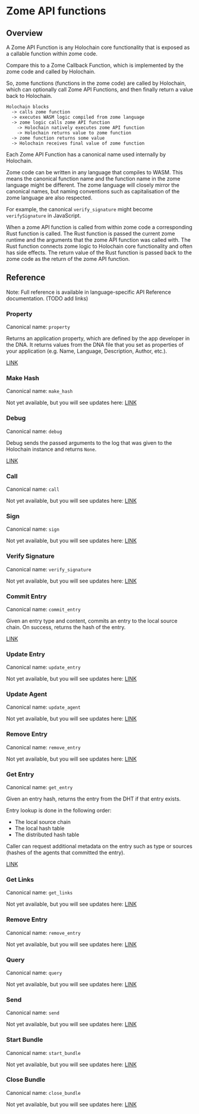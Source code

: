 # Zome API functions

## Overview

A Zome API Function is any Holochain core functionality that is exposed as a
callable function within zome code.

Compare this to a Zome Callback Function, which is implemented by the zome code
and called by Holochain.

So, zome functions (functions in the zome code) are called by Holochain,
which can optionally call Zome API Functions, and then finally return a
value back to Holochain.

```
Holochain blocks
  -> calls zome function
  -> executes WASM logic compiled from zome language
  -> zome logic calls zome API function
    -> Holochain natively executes zome API function
    -> Holochain returns value to zome function
  -> zome function returns some value
  -> Holochain receives final value of zome function
```

Each Zome API Function has a canonical name used internally by Holochain.

Zome code can be written in any language that compiles to WASM. This means the
canonical function name and the function name in the zome language might be
different. The zome language will closely mirror the canonical names, but naming
conventions such as capitalisation of the zome language are also respected.

For example, the canonical `verify_signature` might become `verifySignature` in
JavaScript.

When a zome API function is called from within zome code a corresponding Rust
function is called. The Rust function is passed the current zome runtime and the
arguments that the zome API function was called with. The Rust function connects
zome logic to Holochain core functionality and often has side effects. The
return value of the Rust function is passed back to the zome code as the return
of the zome API function.

## Reference

Note: Full reference is available in language-specific API Reference documentation.
(TODO add links)

### Property

Canonical name: `property`

Returns an application property, which are defined by the app developer in the DNA.
It returns values from the DNA file that you set as properties of your application (e.g. Name, Language, Description, Author, etc.).

[LINK](https://holochain.github.io/rust-api/hdk/fn.property.html)

### Make Hash

Canonical name: `make_hash`

Not yet available, but you will see
updates here:
[LINK](https://holochain.github.io/rust-api/hdk/fn.make_hash.html)

### Debug

Canonical name: `debug`

Debug sends the passed arguments to the log that was given to the Holochain instance and returns `None`.

[LINK](https://holochain.github.io/rust-api/hdk/fn.debug.html)

### Call

Canonical name: `call`

Not yet available, but you will see
updates here:
[LINK](https://holochain.github.io/rust-api/hdk/fn.call.html)

### Sign

Canonical name: `sign`

Not yet available, but you will see
updates here: [LINK](https://holochain.github.io/rust-api/hdk/fn.sign.html)

### Verify Signature

Canonical name: `verify_signature`

Not yet available, but you will see
updates here: [LINK](https://holochain.github.io/rust-api/hdk/fn.verify_signature.html)

### Commit Entry

Canonical name: `commit_entry`

Given an entry type and content, commits an entry to the local source chain.
On success, returns the hash of the entry.

[LINK](https://holochain.github.io/rust-api/hdk/fn.commit_entry.html)

### Update Entry

Canonical name: `update_entry`

Not yet available, but you will see
updates here: [LINK](https://holochain.github.io/rust-api/hdk/fn.update_entry.html)

### Update Agent

Canonical name: `update_agent`

Not yet available, but you will see
updates here: [LINK](https://holochain.github.io/rust-api/hdk/fn.update_agent.html)

### Remove Entry

Canonical name: `remove_entry`

Not yet available, but you will see
updates here: [LINK](https://holochain.github.io/rust-api/hdk/fn.remove_entry.html)

### Get Entry

Canonical name: `get_entry`

Given an entry hash, returns the entry from the DHT if that entry exists.

Entry lookup is done in the following order:

- The local source chain
- The local hash table
- The distributed hash table

Caller can request additional metadata on the entry such as type or sources
(hashes of the agents that committed the entry).

[LINK](https://holochain.github.io/rust-api/hdk/fn.get_entry.html)

### Get Links

Canonical name: `get_links`

Not yet available, but you will see
updates here: [LINK](https://holochain.github.io/rust-api/hdk/fn.get_links.html)

### Remove Entry

Canonical name: `remove_entry`

Not yet available, but you will see
updates here: [LINK](https://holochain.github.io/rust-api/hdk/fn.remove_entry.html)

### Query

Canonical name: `query`

Not yet available, but you will see
updates here: [LINK](https://holochain.github.io/rust-api/hdk/fn.query.html)

### Send

Canonical name: `send`

Not yet available, but you will see
updates here: [LINK](https://holochain.github.io/rust-api/hdk/fn.send.html)

### Start Bundle

Canonical name: `start_bundle`

Not yet available, but you will see
updates here: [LINK](https://holochain.github.io/rust-api/hdk/fn.start_bundle.html)

### Close Bundle

Canonical name: `close_bundle`

Not yet available, but you will see
updates here: [LINK](https://holochain.github.io/rust-api/hdk/fn.close_bundle.html)

<!--NOTE TODO  This one appears to be missing   link_entries	Consumes three values, two of which are the addresses of entries, and one of which is a string that defines a relationship between them, called a tag. Later, lists of entries can be looked up by using get_links. Entries can only be looked up in the direction from the base, which is the first argument, to the target.

-->

<!-- NOTE TODO Shouldn't we add laymens terms descriptions to these?  -->
